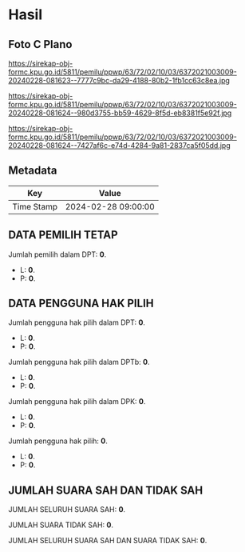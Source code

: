 # Hasil

## Foto C Plano

https://sirekap-obj-formc.kpu.go.id/5811/pemilu/ppwp/63/72/02/10/03/6372021003009-20240228-081623--7777c9bc-da29-4188-80b2-1fb1cc63c8ea.jpg

https://sirekap-obj-formc.kpu.go.id/5811/pemilu/ppwp/63/72/02/10/03/6372021003009-20240228-081624--980d3755-bb59-4629-8f5d-eb8381f5e92f.jpg

https://sirekap-obj-formc.kpu.go.id/5811/pemilu/ppwp/63/72/02/10/03/6372021003009-20240228-081624--7427af6c-e74d-4284-9a81-2837ca5f05dd.jpg


## Metadata

| Key        | Value               |
| ---------- | ------------------- |
| Time Stamp | 2024-02-28 09:00:00 |


## DATA PEMILIH TETAP

Jumlah pemilih dalam DPT: **0**.
 * L: **0**.
 * P: **0**.

## DATA PENGGUNA HAK PILIH

Jumlah pengguna hak pilih dalam DPT: **0**.
 * L: **0**.
 * P: **0**.

Jumlah pengguna hak pilih dalam DPTb: **0**.
 * L: **0**.
 * P: **0**.

Jumlah pengguna hak pilih dalam DPK: **0**.
 * L: **0**.
 * P: **0**.

Jumlah pengguna hak pilih: **0**.
 * L: **0**.
 * P: **0**.

## JUMLAH SUARA SAH DAN TIDAK SAH

JUMLAH SELURUH SUARA SAH: **0**.

JUMLAH SUARA TIDAK SAH: **0**.

JUMLAH SELURUH SUARA SAH DAN SUARA TIDAK SAH: **0**.


